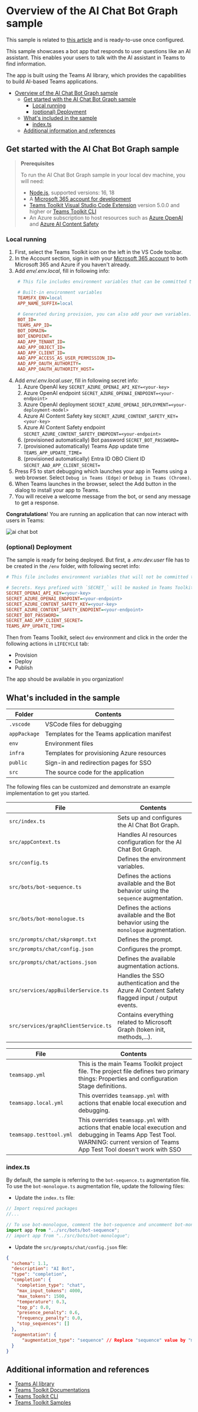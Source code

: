 # Overview of the AI Chat Bot Graph sample

This sample is related to [this article](https://michaelmaillot.github.io/articles/20240327-getting-started-with-teams-ai/) and is ready-to-use once configured.

This sample showcases a bot app that responds to user questions like an AI assistant. This enables your users to talk with the AI assistant in Teams to find information.

The app is built using the Teams AI library, which provides the capabilities to build AI-based Teams applications.

- [Overview of the AI Chat Bot Graph sample](#overview-of-the-ai-chat-bot-graph-sample)
  - [Get started with the AI Chat Bot Graph sample](#get-started-with-the-ai-chat-bot-graph-sample)
    - [Local running](#local-running)
    - [(optional) Deployment](#optional-deployment)
  - [What's included in the sample](#whats-included-in-the-sample)
    - [index.ts](#indexts)
  - [Additional information and references](#additional-information-and-references)

## Get started with the AI Chat Bot Graph sample

> **Prerequisites**
>
> To run the AI Chat Bot Graph sample in your local dev machine, you will need:
>
> - [Node.js](https://nodejs.org/), supported versions: 16, 18
> - A [Microsoft 365 account for development](https://docs.microsoft.com/microsoftteams/platform/toolkit/accounts)
> - [Teams Toolkit Visual Studio Code Extension](https://aka.ms/teams-toolkit) version 5.0.0 and higher or [Teams Toolkit CLI](https://aka.ms/teamsfx-cli)
> - An Azure subscription to host resources such as [Azure OpenAI](https://learn.microsoft.com/azure/ai-services/openai/how-to/create-resource?pivots=web-portal) and [Azure AI Content Safety](https://learn.microsoft.com/azure/ai-services/content-safety/)

### Local running

1. First, select the Teams Toolkit icon on the left in the VS Code toolbar.
2. In the Account section, sign in with your [Microsoft 365 account](https://docs.microsoft.com/microsoftteams/platform/toolkit/accounts) to both Microsoft 365 and Azure if you haven't already.
3. Add *env/.env.local*, fill in following info:
   ```ini
    # This file includes environment variables that can be committed to git. It's gitignored by default because it represents your local development environment.

    # Built-in environment variables
    TEAMSFX_ENV=local
    APP_NAME_SUFFIX=local
    
    # Generated during provision, you can also add your own variables.
    BOT_ID=
    TEAMS_APP_ID=
    BOT_DOMAIN=
    BOT_ENDPOINT=
    AAD_APP_TENANT_ID=
    AAD_APP_OBJECT_ID=
    AAD_APP_CLIENT_ID=
    AAD_APP_ACCESS_AS_USER_PERMISSION_ID=
    AAD_APP_OAUTH_AUTHORITY=
    AAD_APP_OAUTH_AUTHORITY_HOST=
   ```
4. Add *env/.env.local.user*, fill in following secret info:
   1. Azure OpenAI key `SECRET_AZURE_OPENAI_API_KEY=<your-key>`
   2. Azure OpenAI endpoint `SECRET_AZURE_OPENAI_ENDPOINT=<your-endpoint>`
   3. Azure OpenAI deployment `SECRET_AZURE_OPENAI_DEPLOYMENT=<your-deployment-model>`
   4. Azure AI Content Safety key `SECRET_AZURE_CONTENT_SAFETY_KEY=<your-key>`
   5. Azure AI Content Safety endpoint `SECRET_AZURE_CONTENT_SAFETY_ENDPOINT=<your-endpoint>`
   6. (provisioned automatically) Bot password `SECRET_BOT_PASSWORD=`
   7. (provisioned automatically) Teams App update time `TEAMS_APP_UPDATE_TIME=`
   8. (provisioned automatically) Entra ID OBO Client ID `SECRET_AAD_APP_CLIENT_SECRET=`
5. Press F5 to start debugging which launches your app in Teams using a web browser. Select `Debug in Teams (Edge)` or `Debug in Teams (Chrome)`.
6. When Teams launches in the browser, select the Add button in the dialog to install your app to Teams.
7. You will receive a welcome message from the bot, or send any message to get a response.

**Congratulations**! You are running an application that can now interact with users in Teams:

![ai chat bot](https://user-images.githubusercontent.com/7642967/258726187-8306610b-579e-4301-872b-1b5e85141eff.png)

### (optional) Deployment

The sample is ready for being deployed. But first, a *.env.dev.user* file has to be created in the `/env` folder, with following secret info:

```ini
# This file includes environment variables that will not be committed to git by default. You can set these environment variables in your CI/CD system for your project.

# Secrets. Keys prefixed with `SECRET_` will be masked in Teams Toolkit logs.
SECRET_OPENAI_API_KEY=<your-key>
SECRET_AZURE_OPENAI_ENDPOINT=<your-endpoint>
SECRET_AZURE_CONTENT_SAFETY_KEY=<your-key>
SECRET_AZURE_CONTENT_SAFETY_ENDPOINT=<your-endpoint>
SECRET_BOT_PASSWORD=
SECRET_AAD_APP_CLIENT_SECRET=
TEAMS_APP_UPDATE_TIME=
```

Then from Teams Toolkit, select `dev` environment and click in the order the following actions in `LIFECYCLE` tab:

- Provision
- Deploy
- Publish

The app should be available in you organization!

## What's included in the sample

| Folder       | Contents                                            |
| - | - |
| `.vscode`    | VSCode files for debugging                          |
| `appPackage` | Templates for the Teams application manifest        |
| `env`        | Environment files                                   |
| `infra`      | Templates for provisioning Azure resources          |
| `public`     | Sign-in and redirection pages for SSO               |
| `src`        | The source code for the application                 |

The following files can be customized and demonstrate an example implementation to get you started.

| File                                 | Contents                                           |
| - | - |
|`src/index.ts`| Sets up and configures the AI Chat Bot Graph.|
|`src/appContext.ts`| Handles AI resources configuration for the AI Chat Bot Graph.|
|`src/config.ts`| Defines the environment variables.|
|`src/bots/bot-sequence.ts`| Defines the actions available and the Bot behavior using the `sequence` augmentation.|
|`src/bots/bot-monologue.ts`| Defines the actions available and the Bot behavior using the `monologue` augmentation.|
|`src/prompts/chat/skprompt.txt`| Defines the prompt.|
|`src/prompts/chat/config.json`| Configures the prompt.|
|`src/prompts/chat/actions.json`| Defines the available augmentation actions.|
|`src/services/appBuilderService.ts`| Handles the SSO authentication and the Azure AI Content Safety flagged input / output events.|
|`src/services/graphClientService.ts`| Contains everything related to Microsoft Graph (token init, methods,...).|

| File                                 | Contents                                           |
| - | - |
|`teamsapp.yml`|This is the main Teams Toolkit project file. The project file defines two primary things:  Properties and configuration Stage definitions. |
|`teamsapp.local.yml`|This overrides `teamsapp.yml` with actions that enable local execution and debugging.|
|`teamsapp.testtool.yml`| This overrides `teamsapp.yml` with actions that enable local execution and debugging in Teams App Test Tool. WARNING: current version of Teams App Test Tool doesn't work with SSO|

### index.ts

By default, the sample is referring to the `bot-sequence.ts` augmentation file. To use the `bot-monologue.ts` augmentation file, update the following files:

- Update the `index.ts` file:
   
```typescript
// Import required packages
//...

// To use bot-monologue, comment the bot-sequence and uncomment bot-monologue
import app from "../src/bots/bot-sequence";
// import app from "../src/bots/bot-monologue";
```

- Update the `src/prompts/chat/config.json` file:

```json
{
  "schema": 1.1,
  "description": "AI Bot",
  "type": "completion",
  "completion": {
    "completion_type": "chat",
    "max_input_tokens": 4000,
    "max_tokens": 1500,
    "temperature": 0.3,
    "top_p": 0.0,
    "presence_penalty": 0.6,
    "frequency_penalty": 0.0,
    "stop_sequences": []
  },
  "augmentation": {
      "augmentation_type": "sequence" // Replace "sequence" value by "monologue"
  }
}
```

## Additional information and references

- [Teams AI library](https://aka.ms/teams-ai-library)
- [Teams Toolkit Documentations](https://docs.microsoft.com/microsoftteams/platform/toolkit/teams-toolkit-fundamentals)
- [Teams Toolkit CLI](https://docs.microsoft.com/microsoftteams/platform/toolkit/teamsfx-cli)
- [Teams Toolkit Samples](https://github.com/OfficeDev/TeamsFx-Samples)